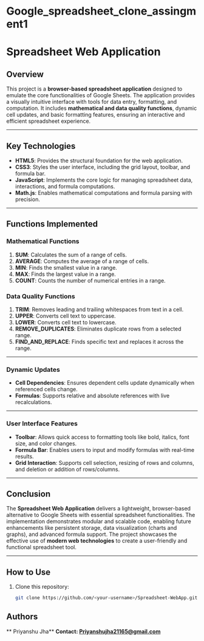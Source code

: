 # Google_spreadsheet_clone_assingment1
# **Spreadsheet Web Application**

## **Overview**
This project is a **browser-based spreadsheet application** designed to emulate the core functionalities of Google Sheets. The application provides a visually intuitive interface with tools for data entry, formatting, and computation. It includes **mathematical and data quality functions**, dynamic cell updates, and basic formatting features, ensuring an interactive and efficient spreadsheet experience.

---

## **Key Technologies**
- **HTML5**: Provides the structural foundation for the web application.
- **CSS3**: Styles the user interface, including the grid layout, toolbar, and formula bar.
- **JavaScript**: Implements the core logic for managing spreadsheet data, interactions, and formula computations.
- **Math.js**: Enables mathematical computations and formula parsing with precision.

---

## **Functions Implemented**

### **Mathematical Functions**
1. **SUM**: Calculates the sum of a range of cells.
2. **AVERAGE**: Computes the average of a range of cells.
3. **MIN**: Finds the smallest value in a range.
4. **MAX**: Finds the largest value in a range.
5. **COUNT**: Counts the number of numerical entries in a range.

### **Data Quality Functions**
1. **TRIM**: Removes leading and trailing whitespaces from text in a cell.
2. **UPPER**: Converts cell text to uppercase.
3. **LOWER**: Converts cell text to lowercase.
4. **REMOVE_DUPLICATES**: Eliminates duplicate rows from a selected range.
5. **FIND_AND_REPLACE**: Finds specific text and replaces it across the range.

---

### **Dynamic Updates**
- **Cell Dependencies**: Ensures dependent cells update dynamically when referenced cells change.
- **Formulas**: Supports relative and absolute references with live recalculations.

---

### **User Interface Features**
- **Toolbar**: Allows quick access to formatting tools like bold, italics, font size, and color changes.
- **Formula Bar**: Enables users to input and modify formulas with real-time results.
- **Grid Interaction**: Supports cell selection, resizing of rows and columns, and deletion or addition of rows/columns.

---

## **Conclusion**
The **Spreadsheet Web Application** delivers a lightweight, browser-based alternative to Google Sheets with essential spreadsheet functionalities. The implementation demonstrates modular and scalable code, enabling future enhancements like persistent storage, data visualization (charts and graphs), and advanced formula support. The project showcases the effective use of **modern web technologies** to create a user-friendly and functional spreadsheet tool.

---

## **How to Use**
1. Clone this repository:
   ```bash
   git clone https://github.com/<your-username>/Spreadsheet-WebApp.git

##  **Authors** ##
** Priyanshu Jha**
**Contact: Priyanshujha21165@gmail.com**
